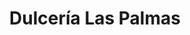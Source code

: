 ---
title: "Dulcería Las Palmas"
url: /las-condes/dulceria-las-palmas-el-bosque-central/
shop: pastelería
---